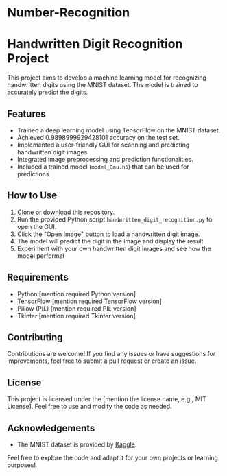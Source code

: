 # Number-Recognition

# Handwritten Digit Recognition Project

This project aims to develop a machine learning model for recognizing handwritten digits using the MNIST dataset. The model is trained to accurately predict the digits.

## Features

- Trained a deep learning model using TensorFlow on the MNIST dataset.
- Achieved 0.9898999929428101 accuracy on the test set.
- Implemented a user-friendly GUI for scanning and predicting handwritten digit images.
- Integrated image preprocessing and prediction functionalities.
- Included a trained model (`model_Gau.h5`) that can be used for predictions.

## How to Use

1. Clone or download this repository.
2. Run the provided Python script `handwritten_digit_recognition.py` to open the GUI.
3. Click the "Open Image" button to load a handwritten digit image.
4. The model will predict the digit in the image and display the result.
5. Experiment with your own handwritten digit images and see how the model performs!

## Requirements

- Python [mention required Python version]
- TensorFlow [mention required TensorFlow version]
- Pillow (PIL) [mention required PIL version]
- Tkinter [mention required Tkinter version]

## Contributing

Contributions are welcome! If you find any issues or have suggestions for improvements, feel free to submit a pull request or create an issue.

## License

This project is licensed under the [mention the license name, e.g., MIT License]. Feel free to use and modify the code as needed.

## Acknowledgements

- The MNIST dataset is provided by [Kaggle](https://www.kaggle.com).

Feel free to explore the code and adapt it for your own projects or learning purposes!
